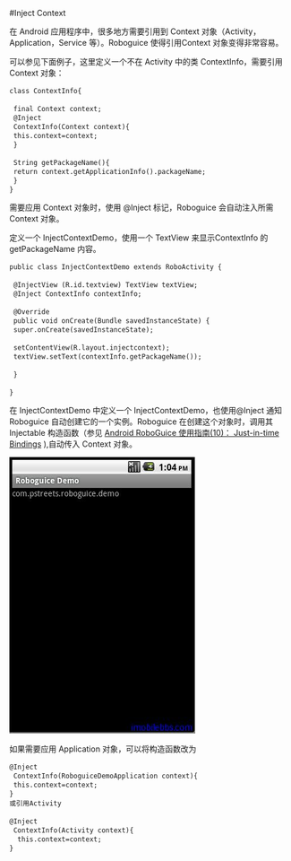 #Inject Context

在 Android 应用程序中，很多地方需要引用到 Context 对象（Activity，Application，Service 等）。Roboguice 使得引用Context 对象变得非常容易。

可以参见下面例子，这里定义一个不在 Activity 中的类 ContextInfo，需要引用 Context 对象：

```
class ContextInfo{

 final Context context;
 @Inject
 ContextInfo(Context context){
 this.context=context;
 }

 String getPackageName(){
 return context.getApplicationInfo().packageName;
 }
}

```

需要应用 Context 对象时，使用 @Inject 标记，Roboguice 会自动注入所需 Context 对象。

定义一个 InjectContextDemo，使用一个 TextView 来显示ContextInfo 的 getPackageName 内容。

```
public class InjectContextDemo extends RoboActivity {

 @InjectView (R.id.textview) TextView textView;
 @Inject ContextInfo contextInfo;

 @Override
 public void onCreate(Bundle savedInstanceState) {
 super.onCreate(savedInstanceState);

 setContentView(R.layout.injectcontext);
 textView.setText(contextInfo.getPackageName());

 }

}

```

在 InjectContextDemo 中定义一个 InjectContextDemo，也使用@Inject 通知 Roboguice 自动创建它的一个实例。Roboguice 在创建这个对象时，调用其 Injectable 构造函数（参见 [Android RoboGuice 使用指南(10)： Just-in-time Bindings](http://www.imobilebbs.com/wordpress/archives/2558?p=2537) ),自动传入 Context 对象。

![](images/16.png)

如果需要应用 Application 对象，可以将构造函数改为

```
@Inject
 ContextInfo(RoboguiceDemoApplication context){
 this.context=context;
}
或引用Activity

@Inject 
 ContextInfo(Activity context){
  this.context=context;	
}

```

